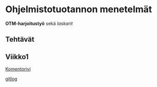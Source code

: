# Ohjelmistotuotannon menetelmät

**OTM-harjoitustyö** sekä *laskarit*

## Tehtävät

## Viikko1

[Komentorivi](https://github.com/heniko/otm-harjoitustyo/blob/master/laskarit/viikko1/komentorivi.txt)

[gitlog](https://github.com/heniko/otm-harjoitustyo/blob/master/laskarit/viikko1/gitlog.txt)
